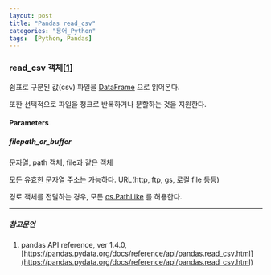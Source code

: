```yaml
---
layout: post
title: "Pandas read_csv"
categories: "용어_Python"
tags:  [Python, Pandas]
---
```


### read_csv 객체[[1](https://pandas.pydata.org/docs/reference/api/pandas.read_csv.html)]

쉼표로 구분된 값(csv) 파일을 [DataFrame](https://maizer2.github.io/용어_python/2022/02/11/(Pandas)DataFrame.html) 으로 읽어온다.

또한 선택적으로 파일을 청크로 반복하거나 분할하는 것을 지원한다.

#### Parameters

##### filepath_or_buffer

문자열, path 객체, file과 같은 객체

모든 유효한 문자열 주소는 가능하다. URL(http, ftp, gs, 로컬 file 등등)

경로 객체를 전달하는 경우, 모든 [os.PathLike](https://maizer2.github.io/용어_python/2022/02/11/Python-os.html) 를 허용한다.

---

##### 참고문언

1. pandas API reference, ver 1.4.0, [https://pandas.pydata.org/docs/reference/api/pandas.read_csv.html](https://pandas.pydata.org/docs/reference/api/pandas.read_csv.html)